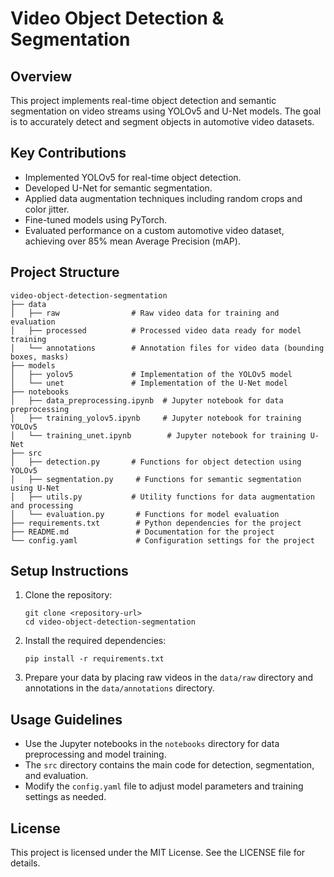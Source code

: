 # Video Object Detection & Segmentation

## Overview
This project implements real-time object detection and semantic segmentation on video streams using YOLOv5 and U-Net models. The goal is to accurately detect and segment objects in automotive video datasets.

## Key Contributions
- Implemented YOLOv5 for real-time object detection.
- Developed U-Net for semantic segmentation.
- Applied data augmentation techniques including random crops and color jitter.
- Fine-tuned models using PyTorch.
- Evaluated performance on a custom automotive video dataset, achieving over 85% mean Average Precision (mAP).

## Project Structure
```
video-object-detection-segmentation
├── data
│   ├── raw                # Raw video data for training and evaluation
│   ├── processed          # Processed video data ready for model training
│   └── annotations        # Annotation files for video data (bounding boxes, masks)
├── models
│   ├── yolov5             # Implementation of the YOLOv5 model
│   └── unet               # Implementation of the U-Net model
├── notebooks
│   ├── data_preprocessing.ipynb  # Jupyter notebook for data preprocessing
│   ├── training_yolov5.ipynb     # Jupyter notebook for training YOLOv5
│   └── training_unet.ipynb        # Jupyter notebook for training U-Net
├── src
│   ├── detection.py       # Functions for object detection using YOLOv5
│   ├── segmentation.py     # Functions for semantic segmentation using U-Net
│   ├── utils.py           # Utility functions for data augmentation and processing
│   └── evaluation.py       # Functions for model evaluation
├── requirements.txt        # Python dependencies for the project
├── README.md               # Documentation for the project
└── config.yaml             # Configuration settings for the project
```

## Setup Instructions
1. Clone the repository:
   ```
   git clone <repository-url>
   cd video-object-detection-segmentation
   ```

2. Install the required dependencies:
   ```
   pip install -r requirements.txt
   ```

3. Prepare your data by placing raw videos in the `data/raw` directory and annotations in the `data/annotations` directory.

## Usage Guidelines
- Use the Jupyter notebooks in the `notebooks` directory for data preprocessing and model training.
- The `src` directory contains the main code for detection, segmentation, and evaluation.
- Modify the `config.yaml` file to adjust model parameters and training settings as needed.

## License
This project is licensed under the MIT License. See the LICENSE file for details.